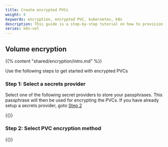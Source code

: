 ```yaml
---
title: Create encrypted PVCs
weight: 4
keywords: encryption, encrypted PVC, kubernetes, k8s
description: This guide is a step-by-step tutorial on how to provision encrypted PVCs with Portworx.
series: k8s-vol
---
```


## Volume encryption

{{% content "shared/encryption/intro.md" %}}

Use the following steps to get started with encrypted PVCs

### Step 1: Select a secrets provider

Select one of the following secret providers to store your passphrases. This passphrase will then be used for encrypting the PVCs. If you have already setup a secrets provider, goto [Step 2](#step-2-select-pvc-encryption-method)

{{<homelist series="key-management">}}

### Step 2: Select PVC encryption method

{{<homelist series2="k8s-pvc-enc">}}
